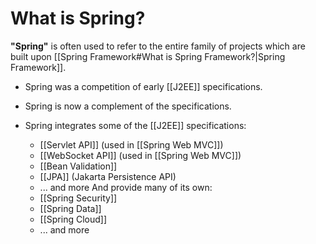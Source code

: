 # What is Spring?

**"Spring"** is often used to refer to the entire family of projects which are built upon [[Spring Framework#What is Spring Framework?|Spring Framework]].

- Spring was a competition of early [[J2EE]] specifications.

- Spring is now a complement of the specifications.

- Spring integrates some of the [[J2EE]] specifications:
	- [[Servlet API]] (used in [[Spring Web MVC]])
	- [[WebSocket API]] (used in [[Spring Web MVC]])
	- [[Bean Validation]]
	- [[JPA]] (Jakarta Persistence API)
	- ... and more
	And provide many of its own:
	- [[Spring Security]]
	- [[Spring Data]]
	- [[Spring Cloud]]
	- ... and more